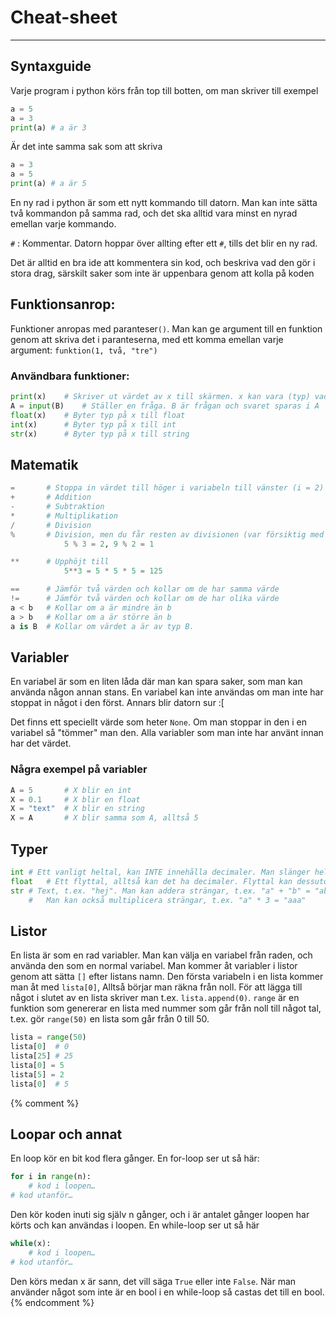 # Cheat-sheet
-------------------------------------
## Syntaxguide

Varje program i python körs från top till botten, om man skriver till exempel
```python
a = 5
a = 3
print(a) # a är 3
```
Är det inte samma sak som att skriva
```python
a = 3
a = 5
print(a) # a är 5
```
En ny rad i python är som ett nytt kommando till datorn. Man kan inte sätta två kommandon på samma rad, och det ska alltid vara minst en nyrad emellan varje kommando.

`#` : Kommentar. Datorn hoppar över allting efter ett `#`, tills det blir en ny rad.

Det är alltid en bra ide att kommentera sin kod, och beskriva vad den gör i stora drag, särskilt saker som inte är uppenbara genom att kolla på koden

## Funktionsanrop:
Funktioner anropas med paranteser`()`. Man kan ge argument till en funktion genom att skriva det i paranteserna, med ett komma emellan varje argument:
`funktion(1, två, "tre")`

### Användbara funktioner:
```python
print(x)	# Skriver ut värdet av x till skärmen. x kan vara (typ) vad som helst
A = input(B)	# Ställer en fråga. B är frågan och svaret sparas i A
float(x)	# Byter typ på x till float
int(x)		# Byter typ på x till int
str(x)		# Byter typ på x till string
```
## Matematik
```python
=       # Stoppa in värdet till höger i variabeln till vänster (i = 2)
+       # Addition
-       # Subtraktion
*       # Multiplikation
/       # Division
%       # Division, men du får resten av divisionen (var försiktig med negativa tal)
		    5 % 3 = 2, 9 % 2 = 1

**      # Upphöjt till 
		    5**3 = 5 * 5 * 5 = 125

==      # Jämför två värden och kollar om de har samma värde
!=      # Jämför två värden och kollar om de har olika värde
a < b   # Kollar om a är mindre än b 
a > b   # Kollar om a är större än b
a is B  # Kollar om värdet a är av typ B.
```
## Variabler
En variabel är som en liten låda där man kan spara saker, som man kan använda någon annan stans. En variabel kan inte användas om man inte har stoppat in något i den först. Annars blir datorn sur :[

Det finns ett speciellt värde som heter `None`. Om man stoppar in den i en variabel så "tömmer" man den. Alla variabler som man inte har använt innan har det värdet.

### Några exempel på variabler
```python
A = 5		# X blir en int
X = 0.1		# X blir en float
X = "text"	# X blir en string
X = A		# X blir samma som A, alltså 5
```
## Typer	
```python
int	# Ett vanligt heltal, kan INTE innehålla decimaler. Man slänger helt enkelt bort allt efter kommat
float	# Ett flyttal, alltså kan det ha decimaler. Flyttal kan dessutom vara oändliga eller NaN (inte ett tal alls)
str	# Text, t.ex. "hej". Man kan addera strängar, t.ex. "a" + "b" = "ab".
	#	Man kan också multiplicera strängar, t.ex. "a" * 3 = "aaa"
```
## Listor

En lista är som en rad variabler. Man kan välja en variabel från raden, och använda den som en normal variabel. Man kommer åt variabler i listor genom att sätta `[]` efter listans namn. Den första variabeln i en lista kommer man åt med `lista[0]`, Alltså börjar man räkna från noll. För att lägga till något i slutet av en lista skriver man t.ex. `lista.append(0)`. `range` är en funktion som genererar en lista med nummer som går från noll till något tal, t.ex. gör `range(50)` en lista som går från 0 till 50.
```python
lista = range(50)
lista[0]  # 0
lista[25] # 25
lista[0] = 5
lista[5] = 2
lista[0]  # 5
```
{% comment %}
## Loopar och annat
En loop kör en bit kod flera gånger. En for-loop ser ut så här: 

```python
for i in range(n):
    # kod i loopen…
# kod utanför… 
```

Den kör koden inuti sig själv n gånger, och i är antalet gånger loopen har körts och kan användas i loopen.
En while-loop ser ut så här

```python
while(x):
    # kod i loopen…
# kod utanför… 
```

Den körs medan x är sann, det vill säga `True` eller inte `False`. När man använder något som inte är en bool i en while-loop så castas det till en bool.
{% endcomment %}